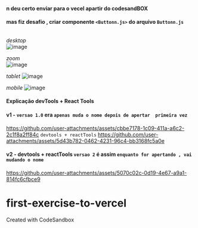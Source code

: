 #### n deu certo enviar para o vecel apartir do codesandBOX
#### mas fiz desafio , criar componente `<Buttonn.js>` do arquivo `Buttonn.js`

```Construir em react toda vez que o botao é clicado pelo usuáriuo , ele muda de nome. E não vale usar hook ---UseEffect()
```

*desktop*</br>
![image](https://github.com/user-attachments/assets/3b776497-527e-4c65-bf5b-1814197f2036)

*zoom*</br>
![image](https://github.com/user-attachments/assets/9e67cfa2-0035-4429-8bb4-c05946ae0aaa)

*tablet* 
![image](https://github.com/user-attachments/assets/11e174e9-22ba-4d3c-ab46-68c8825e53fe)

*mobile*
![image](https://github.com/user-attachments/assets/ad30aa8a-a287-4034-8e3a-2b72823a9147)

#### Explicação devTools + React Tools
#### v1 - `versao 1.0` era `apenas muda o nome depois de apertar  primeira vez`
https://github.com/user-attachments/assets/cbbe7178-1c09-411a-a6c2-2c1f8a2ff84c
`devtools + reactTools`
https://github.com/user-attachments/assets/5d43b782-0462-4231-96c4-bb3168fc5a0e

#### v2 - devtools + reactTools `versao 2` é assim `enquanto for apertando , vai mudando o nome`
https://github.com/user-attachments/assets/5070c02c-0d19-4e67-a9a1-814fc6cfbce9



# first-exercise-to-vercel
Created with CodeSandbox

